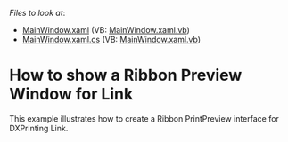 <!-- default file list -->
*Files to look at*:

* [MainWindow.xaml](./CS/RibbonPrintPreviewDemo/MainWindow.xaml) (VB: [MainWindow.xaml.vb](./VB/RibbonPrintPreviewDemo/MainWindow.xaml.vb))
* [MainWindow.xaml.cs](./CS/RibbonPrintPreviewDemo/MainWindow.xaml.cs) (VB: [MainWindow.xaml.vb](./VB/RibbonPrintPreviewDemo/MainWindow.xaml.vb))
<!-- default file list end -->
# How to show a Ribbon Preview Window for Link


<p>This example illustrates how to create a Ribbon PrintPreview interface for DXPrinting Link.</p>

<br/>


